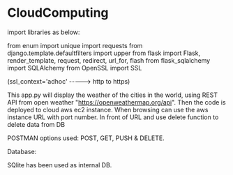 # CloudComputing

import libraries as below:

from enum import unique
import requests
from django.template.defaultfilters import upper
from flask import Flask, render_template, request, redirect, url_for, flash
from flask_sqlalchemy import SQLAlchemy
from OpenSSL import SSL

(ssl_context='adhoc' -----> http to https)

This app.py will display the weather of the cities in the world, using REST API from open weather "https://openweathermap.org/api".
Then the code is deployed to cloud aws ec2 instance.
When browsing can use the aws instance URL with port number.
In front of URL and use delete function to delete data from DB

POSTMAN options used: POST, GET, PUSH & DELETE.

Database:

SQlite has been used as internal DB.
